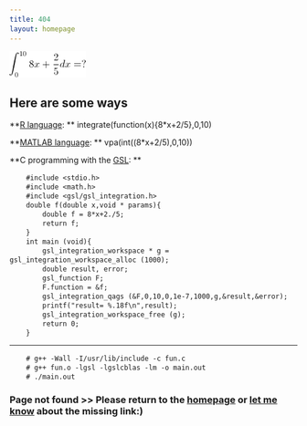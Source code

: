 ```yaml
---
title: 404
layout: homepage
---
```

![Find the answer!](/images/Find_the_answer.gif "Find the answer!")

## Here are some ways

**[R language](http://www.r-project.org/): **
        integrate(function(x){8*x+2/5},0,10)

**[MATLAB language](http://www.mathworks.com/products/matlab/): **
        vpa(int((8*x+2/5),0,10))

**C programming with the [GSL](http://www.gnu.org/software/gsl/): **

        #include <stdio.h>
        #include <math.h>
        #include <gsl/gsl_integration.h>
        double f(double x,void * params){
	        double f = 8*x+2./5;
	        return f;
        }
        int main (void){
	        gsl_integration_workspace * g = gsl_integration_workspace_alloc (1000);
	        double result, error;
	        gsl_function F;
	        F.function = &f;
	        gsl_integration_qags (&F,0,10,0,1e-7,1000,g,&result,&error);
	        printf("result= %.18f\n",result);
	        gsl_integration_workspace_free (g);
	        return 0;
        }
--------------------------------------------------------------------------------------
        # g++ -Wall -I/usr/lib/include -c fun.c
        # g++ fun.o -lgsl -lgslcblas -lm -o main.out
        # ./main.out




### Page not found >> Please return to the [homepage](/) or [let me know](mailto:yu@lijiayu.net) about the missing link:)




